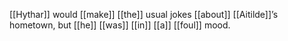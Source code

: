 [[Hythar]] would [[make]] [[the]] usual jokes [[about]] [[Aitilde]]’s hometown, but [[he]] [[was]] [[in]] [[a]] [[foul]] mood. 